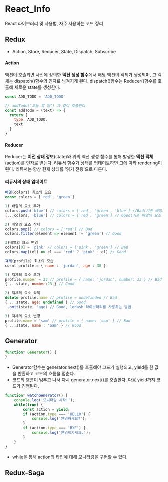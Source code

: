 # React_Info
React 라이브러리 및 사용법, 자주 사용하는 코드 정리


## Redux
+ Action, Store, Reducer, State, Dispatch, Subscribe
#### Action
액션이 호출되면 사전에 정의한 **액션 생성 함수**에서 해당 액션의 객체가 생성되며, 그 객체는 dispatch()함수의 인자로 넘겨지게 된다.
dispatch()함수는 Reducer()함수를 호출해 새로운 state를 생성한다.
```js
const ADD_TODO = 'ADD_TODO'

// addTodo("오늘 할 일") 과 같이 호출한다.
const addTodo = (text) => {
  return {
    type: ADD_TODO,
    text
  }
}
```

#### Reducer
Reducer는 **이전 상태 정보**(state)와 위의 액션 생성 함수를 통해 발생한 **액션 객체**(action)를 인자로 받는다.
리듀서 함수가 상태를 업데이트하면 그에 따라 rendering이 된다.
리듀서는 항상 현재 상태를 '읽기 전용'으로 다룬다.

#### 리듀서의 상태 업데이트
```js
배열(colors) 최초의 모습
const colors = ['red', 'green']

1) 배열의 요소 추가
colors.push('blue') // colors = ['red', 'green', 'blue'] //Bad(기존 배열의 요소 변경)
[...colors, 'blue'] // colors = ['red', 'green'] // Good(기존 배열의 요소 변경 없음) 

2) 배열의 요소 삭제
colors.pop() // colors = ['red'] // Bad
colors.filter(element => element != 'green') // Good

3)배열의 요소 변경
colors[0] = 'pink' // colors = ['pink', 'green'] // Bad
colors.map((el) => el === 'red' ? 'pink' : el) // Good
```
```js
객체(profile) 최초의 모습
cosnt profile = { name : 'jordan', age : 30 }

1) 객체의 요소 추가
profile.number = 23 // profile = { name: 'jordan', number: 23 } // Bad
{ ...state, number:23 } // Good

2) 객체의 요소 삭제
delete profile.name // profile = undefinded // Bad
{ ...state, age: undefined } // Good
_.omit(state, 'age) // Good, lodash 라이브러리를 사용하는 방법.

3) 객체의 요소 변경
profile.name = 'sam' // profile = { name: 'sam' } // Bad
{ ...state, name : 'Sam' } // Good
```




## Generator
```js
function* Generator() {
}
```



+ Generator함수는 generator.next()를 호출해야 코드가 실행되고, yield를 한 값을 반환하고 코드의 흐름을 멈춘다.
+ 코드의 흐름이 멈추고 나서 다시 generator.next()를 호출한다. 다음 yield까지 코드가 진행된다.




```js
function* watchGenerator() {
    console.log('모니터링 시작!');
    while(true) {
        const action = yield;
        if (action.type === 'HELLO') {
            console.log('안녕하세요?');
        }
        if (action.type === 'BYE') {
            console.log('안녕히가세요.');
        }
    }
}
```
+ while을 통해 action의 타입에 대해 모니터링을 구현할 수 있다.


## Redux-Saga


